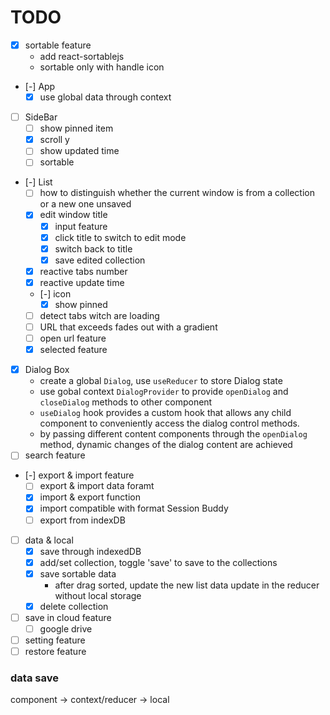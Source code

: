 # TODO
- [x] sortable feature
  - add react-sortablejs
  - sortable only with handle icon
- [-] App
  - [x] use global data through context
- [ ] SideBar
  - [ ] show pinned item
  - [x] scroll y
  - [ ] show updated time
  - [ ] sortable
- [-] List
  - [ ] how to distinguish whether the current window is from a collection or a new one unsaved
  - [x] edit window title
    - [x] input feature
    - [x] click title to switch to edit mode
    - [x] switch back to title
    - [x] save edited collection
  - [x] reactive tabs number 
  - [x] reactive update time
  - [-] icon
    - [x] show pinned
  - [ ] detect tabs witch are loading
  - [ ] URL that exceeds fades out with a gradient
  - [ ] open url feature
  - [x] selected feature
- [x] Dialog Box
  - create a global `Dialog`, use `useReducer` to store Dialog state
  - use gobal context `DialogProvider` to provide `openDialog` and `closeDialog` methods to other component
  - `useDialog` hook provides a custom hook that allows any child component to conveniently access the dialog control methods.
  - by passing different content components through the `openDialog` method, dynamic changes of the dialog content are achieved
- [ ] search feature
- [-] export & import feature
  - [ ] export & import data foramt
  - [x] import & export function
  - [x] import compatible with format Session Buddy
  - [ ] export from indexDB
- [ ] data & local
  - [x] save through indexedDB
  - [x] add/set collection, toggle 'save' to save to the collections
  - [x] save sortable data
    - after drag sorted, update the new list data update in the reducer without local storage
  - [x] delete collection
- [ ] save in cloud feature
  - [ ] google drive
- [ ] setting feature
- [ ] restore feature

### data save
component -> context/reducer -> local
